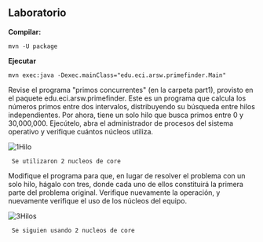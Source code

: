 ## Laboratorio
**Compilar:**
~~~
mvn -U package
~~~
**Ejecutar**
~~~
mvn exec:java -Dexec.mainClass="edu.eci.arsw.primefinder.Main"
~~~


Revise el programa "primos concurrentes" (en la carpeta part1), provisto en el paquete edu.eci.arsw.primefinder. Este es un programa que calcula los números primos entre dos intervalos, distribuyendo su búsqueda entre hilos independientes. Por ahora, tiene un solo hilo que busca primos entre 0 y 30,000,000. Ejecútelo, abra el administrador de procesos del sistema operativo y verifique cuántos núcleos utiliza.

![1Hilo](img/DogRace1.jpg)

``` Se utilizaron 2 nucleos de core```


Modifique el programa para que, en lugar de resolver el problema con un solo hilo, hágalo con tres, donde cada uno de ellos constituirá la primera parte del problema original. Verifique nuevamente la operación, y nuevamente verifique el uso de los núcleos del equipo.

![3Hilos](img/DogRace3.jpg)

``` Se siguien usando 2 nucleos de core```
